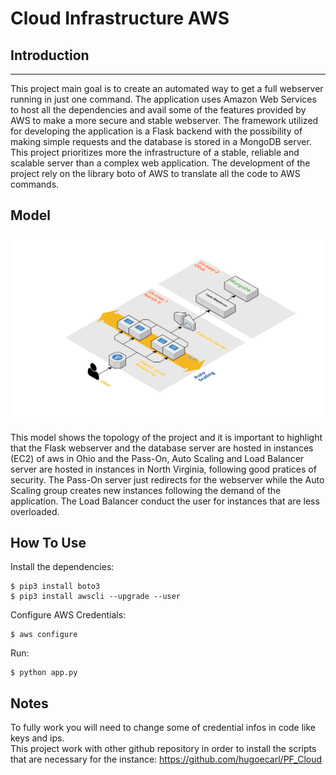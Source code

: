 # Cloud Infrastructure AWS  

## Introduction  
---
This project main goal is to create an automated way to get a full webserver running in just one command. The application uses Amazon Web Services to host all the dependencies and avail some of the features provided by AWS to make a more secure and stable webserver. The framework utilized for developing the application is a Flask backend with the possibility of making simple requests and the database is stored in a MongoDB server. This project prioritizes more the infrastructure of a stable, reliable and scalable server than a complex web application. The development of the project rely on the library boto of AWS to translate all the code to AWS commands.

## Model

![Screenshot](screenshot.png)  

This model shows the topology of the project and it is important to highlight that the Flask webserver and the database server are hosted in instances (EC2) of aws in Ohio and the Pass-On, Auto Scaling and Load Balancer server are hosted in instances in North Virginia, following good pratices of security. The Pass-On server just redirects for the webserver while the Auto Scaling group creates new instances following the demand of the application. The Load Balancer conduct the user for instances that are less overloaded.

## How To Use  
Install the dependencies:  

```  
$ pip3 install boto3  
$ pip3 install awscli --upgrade --user  
```  
Configure AWS Credentials:  
```
$ aws configure
```
Run:  
```
$ python app.py  
```

## Notes  
To fully work you will need to change some of credential infos in code like keys and ips.  
This project work with other github repository in order to install the scripts that are necessary for the instance: https://github.com/hugoecarl/PF_Cloud  
